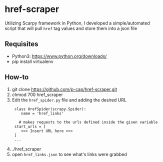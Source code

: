 # href-scraper
Utilizing Scarpy framework in Python, I developed a simple/automated script that will pull ```href``` tag values and store them into a json file 

## Requisites
- Python3: https://www.python.org/downloads/
- pip install virtualenv

## How-to
1. git clone https://github.com/p-cap/href-scraper.git
2. chmod 700 href_scraper
3. Edit the ```href_spider.py``` file and adding the desired URL
   ```
    class HrefSpider(scrapy.Spider):
       name = 'href_links'
    
      # makes requests to the urls defined inside the given variable
    start_urls = [ 
       >>> Insert URL here <<<
    ]
    ...
   ```
4. ./href_scraper
5. open ```href_links.json``` to see what's links were grabbed
